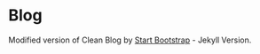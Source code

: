 # Blog

Modified version of Clean Blog by [Start Bootstrap](http://startbootstrap.com/) - Jekyll Version.
